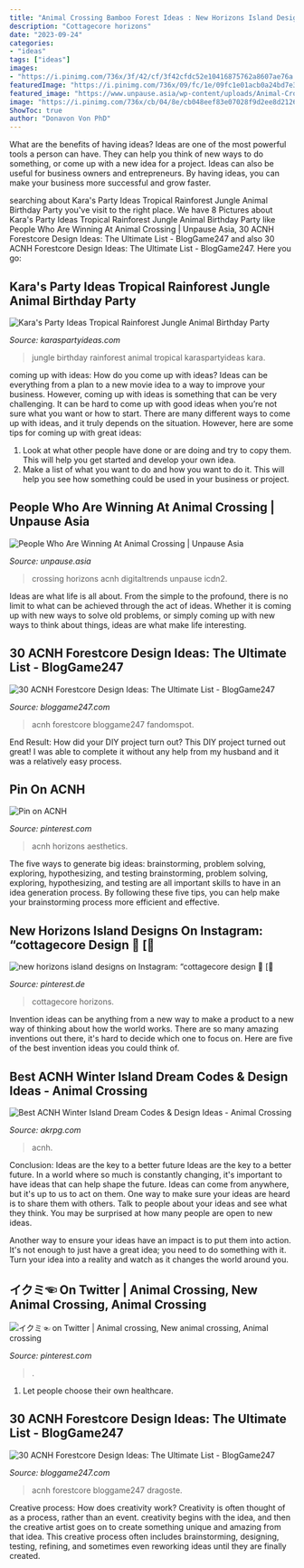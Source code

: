 ```yaml
---
title: "Animal Crossing Bamboo Forest Ideas : New Horizons Island Designs On Instagram: “cottagecore Design 🌲 [🌻"
description: "Cottagecore horizons"
date: "2023-09-24"
categories:
- "ideas"
tags: ["ideas"]
images:
- "https://i.pinimg.com/736x/3f/42/cf/3f42cfdc52e10416875762a8607ae76a.jpg"
featuredImage: "https://i.pinimg.com/736x/09/fc/1e/09fc1e01acb0a24bd7e38b8d35f4e60d.jpg"
featured_image: "https://www.unpause.asia/wp-content/uploads/Animal-Crossing-New-Horizons-Nintendo-Switch-Nintendo-Island-Designs-Custom.jpg"
image: "https://i.pinimg.com/736x/cb/04/8e/cb048eef83e07028f9d2ee8d21269a28.jpg"
ShowToc: true
author: "Donavon Von PhD"
---
```



What are the benefits of having ideas?
Ideas are one of the most powerful tools a person can have. They can help you think of new ways to do something, or come up with a new idea for a project. Ideas can also be useful for business owners and entrepreneurs. By having ideas, you can make your business more successful and grow faster.

	

		
searching about Kara&#039;s Party Ideas Tropical Rainforest Jungle Animal Birthday Party you've visit to the right place. We have 8 Pictures about Kara&#039;s Party Ideas Tropical Rainforest Jungle Animal Birthday Party like People Who Are Winning At Animal Crossing | Unpause Asia, 30 ACNH Forestcore Design Ideas: The Ultimate List - BlogGame247 and also 30 ACNH Forestcore Design Ideas: The Ultimate List - BlogGame247. Here you go:
		
    
## Kara&#039;s Party Ideas Tropical Rainforest Jungle Animal Birthday Party

<img loading=lazy src="https://karaspartyideas.com/wp-content/uploads/2016/08/Tropical-Rainforest-Jungle-Animal-Birthday-Party-via-Karas-Party-Ideas-KarasPartyIdeas.com22.jpeg" onerror="this.onerror=null;this.src='https://tse3.mm.bing.net/th?id=OIP.HW1ue410fNPtyIchZdixsQHaLH&amp;pid=15.1';" alt="Kara&#039;s Party Ideas Tropical Rainforest Jungle Animal Birthday Party">

_Source: karaspartyideas.com_

>jungle birthday rainforest animal tropical karaspartyideas kara. 

	

coming up with ideas: How do you come up with ideas?
Ideas can be everything from a plan to a new movie idea to a way to improve your business. However, coming up with ideas is something that can be very challenging. It can be hard to come up with good ideas when you’re not sure what you want or how to start. There are many different ways to come up with ideas, and it truly depends on the situation. However, here are some tips for coming up with great ideas: 
1. Look at what other people have done or are doing and try to copy them. This will help you get started and develop your own idea. 
2. Make a list of what you want to do and how you want to do it. This will help you see how something could be used in your business or project. 

    
## People Who Are Winning At Animal Crossing | Unpause Asia

<img loading=lazy src="https://www.unpause.asia/wp-content/uploads/Animal-Crossing-New-Horizons-Nintendo-Switch-Nintendo-Island-Designs-Custom.jpg" onerror="this.onerror=null;this.src='https://tse3.mm.bing.net/th?id=OIP.R8r7bKYUaY2s50IBJei1wAHaDo&amp;pid=15.1';" alt="People Who Are Winning At Animal Crossing | Unpause Asia">

_Source: unpause.asia_

>crossing horizons acnh digitaltrends unpause icdn2. 

	

Ideas are what life is all about. From the simple to the profound, there is no limit to what can be achieved through the act of ideas. Whether it is coming up with new ways to solve old problems, or simply coming up with new ways to think about things, ideas are what make life interesting.

    
## 30 ACNH Forestcore Design Ideas: The Ultimate List - BlogGame247

<img loading=lazy src="https://bloggame247.com/wp-content/uploads/2021/05/26-museum-entrance-forestcore-idea.jpg" onerror="this.onerror=null;this.src='https://tse3.mm.bing.net/th?id=OIP.r2qtQtus4Bfcpl_KQJ7qngHaHa&amp;pid=15.1';" alt="30 ACNH Forestcore Design Ideas: The Ultimate List - BlogGame247">

_Source: bloggame247.com_

>acnh forestcore bloggame247 fandomspot. 

	

End Result: How did your DIY project turn out?
This DIY project turned out great! I was able to complete it without any help from my husband and it was a relatively easy process.

    
## Pin On ACNH

<img loading=lazy src="https://i.pinimg.com/736x/3f/42/cf/3f42cfdc52e10416875762a8607ae76a.jpg" onerror="this.onerror=null;this.src='https://tse1.mm.bing.net/th?id=OIP.fNc3QbDTZaul_42gmm-wDQHaEC&amp;pid=15.1';" alt="Pin on ACNH">

_Source: pinterest.com_

>acnh horizons aesthetics. 

	

The five ways to generate big ideas: brainstorming, problem solving, exploring, hypothesizing, and testing
brainstorming, problem solving, exploring, hypothesizing, and testing are all important skills to have in an idea generation process. By following these five tips, you can help make your brainstorming process more efficient and effective.

    
## New Horizons Island Designs On Instagram: “cottagecore Design 🌲 [🌻

<img loading=lazy src="https://i.pinimg.com/736x/cb/04/8e/cb048eef83e07028f9d2ee8d21269a28.jpg" onerror="this.onerror=null;this.src='https://tse2.mm.bing.net/th?id=OIP.GUkABmM_Cx-hVlSEn3TInwHaEK&amp;pid=15.1';" alt="new horizons island designs on Instagram: “cottagecore design 🌲 [🌻">

_Source: pinterest.de_

>cottagecore horizons. 

	

Invention ideas can be anything from a new way to make a product to a new way of thinking about how the world works. There are so many amazing inventions out there, it's hard to decide which one to focus on. Here are five of the best invention ideas you could think of.

    
## Best ACNH Winter Island Dream Codes &amp; Design Ideas - Animal Crossing

<img loading=lazy src="https://www.akrpg.com/upload/20201103/6373999330745609269628555.jpeg" onerror="this.onerror=null;this.src='https://tse1.mm.bing.net/th?id=OIP.Xz65XvocS8cLy27pP-c-NgHaEK&amp;pid=15.1';" alt="Best ACNH Winter Island Dream Codes &amp; Design Ideas - Animal Crossing">

_Source: akrpg.com_

>acnh. 

	

Conclusion: Ideas are the key to a better future
Ideas are the key to a better future. In a world where so much is constantly changing, it's important to have ideas that can help shape the future. Ideas can come from anywhere, but it's up to us to act on them.
One way to make sure your ideas are heard is to share them with others. Talk to people about your ideas and see what they think. You may be surprised at how many people are open to new ideas.

Another way to ensure your ideas have an impact is to put them into action. It's not enough to just have a great idea; you need to do something with it. Turn your idea into a reality and watch as it changes the world around you.

    
## イクミ☜ On Twitter | Animal Crossing, New Animal Crossing, Animal Crossing

<img loading=lazy src="https://i.pinimg.com/736x/09/fc/1e/09fc1e01acb0a24bd7e38b8d35f4e60d.jpg" onerror="this.onerror=null;this.src='https://tse3.mm.bing.net/th?id=OIP.1jvWNSYJoax9BzDdj34hYQHaEK&amp;pid=15.1';" alt="イクミ☜ on Twitter | Animal crossing, New animal crossing, Animal crossing">

_Source: pinterest.com_

>. 

	

1. Let people choose their own healthcare.

    
## 30 ACNH Forestcore Design Ideas: The Ultimate List - BlogGame247

<img loading=lazy src="https://bloggame247.com/wp-content/uploads/2021/05/27-little-forest-farm-area-acnh.jpg" onerror="this.onerror=null;this.src='https://tse4.mm.bing.net/th?id=OIP.mDWdVVaTtlTl0DG-FmfYWwHaEK&amp;pid=15.1';" alt="30 ACNH Forestcore Design Ideas: The Ultimate List - BlogGame247">

_Source: bloggame247.com_

>acnh forestcore bloggame247 dragoste. 

	

Creative process: How does creativity work?
Creativity is often thought of as a process, rather than an event. creativity begins with the idea, and then the creative artist goes on to create something unique and amazing from that idea. This creative process often includes brainstorming, designing, testing, refining, and sometimes even reworking ideas until they are finally created.

